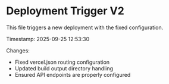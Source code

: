 # Deployment Trigger V2

This file triggers a new deployment with the fixed configuration.

Timestamp: 2025-09-25 12:53:30

Changes:
- Fixed vercel.json routing configuration
- Updated build output directory handling
- Ensured API endpoints are properly configured
